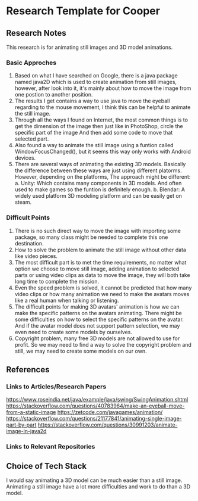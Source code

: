 # Research Template for Cooper
## Research Notes
This research is for animating still images and 3D model animations.
### Basic Approches
1. Based on what I have searched on Google, there is a java package named java2D which is used to create animation from still images, however, after look into it, it's
   mainly about how to move the image from one postion to another position.
2. The results I get contains a way to use java to move the eyeball regarding to the mouse movement, I think this can be helpful to 
   animate the still image.
3. Through all the ways I found on Internet, the most common things is to get the dimension of the image then just like in PhotoShop, circle the specific part of the image
   And then add some code to move that selected part.
4. Also found a way to animate the still image using a funtion called WindowFocusChanged(), but it seems this way only works with Android devices.
5. There are several ways of animating the existing 3D models. Basically the difference between these ways are just using different platorms. However, depending on the platforms, 
   The approach might be different:
   a. Unity: Which contains many components in 3D models. And often used to make games so the funtion is definitely enough.
   b. Blendar: A widely used platform 3D modeling platform and can be easily get on steam.
### Difficult Points
1. There is no such direct way to move the image with importing some package, so many class might be needed to complete this one destination.
2. How to solve the problem to animate the still image without other data like video pieces.
3. The most difficult part is to met the time requirements, no matter what option we choose to move still image, adding animation to selected parts or using video clips
   as data to move the image, they will both take long time to complete the mission.
4. Even the speed problem is solved, it cannot be predicted that how many video clips or how many animation we need to make the avatars moves like a real human when 
   talking or listening.
5. The difficult points for making 3D avatars' animation is how we can make the specific patterns on the avatars animating. There might be some difficulties on how to select the specific 
   patterns on the avatar. And if the avatar model does not support pattern selection, we may even need to create some models by ourselves.
6. Copyright problem, many free 3D models are not allowed to use for profit. So we may need to find a way to solve the copyright problem and still, we may need to create some models on our
   own.
## References
### Links to Articles/Research Papers
https://www.roseindia.net/java/example/java/swing/SwingAnimation.shtml
https://stackoverflow.com/questions/40783964/make-an-eyeball-move-from-a-static-image
https://zetcode.com/javagames/animation/
https://stackoverflow.com/questions/21177841/animating-single-image-part-by-part
https://stackoverflow.com/questions/30991203/animate-image-in-java2d
### Links to Relevant Repositories 

## Choice of Tech Stack
I would say animating a 3D model can be much easier than a still image. Animating a still image have a lot more difficulties and work to do than a 3D model.
